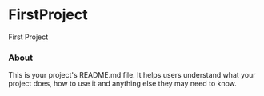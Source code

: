 FirstProject
============

First Project

### About

This is your project's README.md file. It helps users understand what your
project does, how to use it and anything else they may need to know.